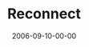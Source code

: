 ---
layout: message
category: message
series: "Hard Wired"
title: "Reconnect"
date: 2006-09-10-00-00
message_id: 52
---